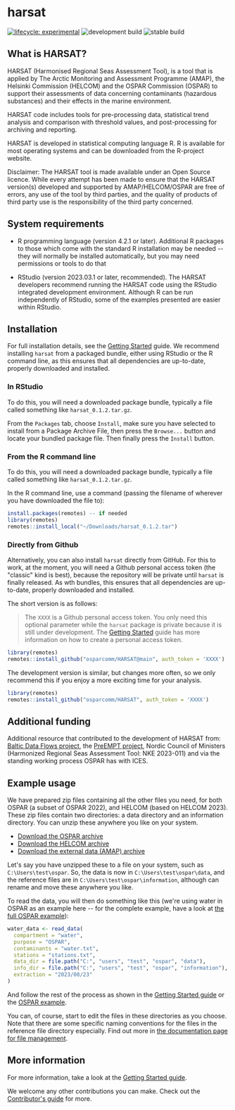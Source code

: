 
# harsat

<!-- badges: start -->
[![lifecycle: experimental](https://img.shields.io/badge/lifecycle-experimental-orange.svg)](https://lifecycle.r-lib.org/articles/stages.html#experimental) ![development build](https://github.com/osparcomm/harsat/actions/workflows/build.yml/badge.svg?branch=develop) ![stable build](https://github.com/osparcomm/harsat/actions/workflows/build.yml/badge.svg?branch=main)
<!-- badges: end -->

## What is HARSAT?

HARSAT (Harmonised Regional Seas Assessment Tool), is a tool that is applied 
by The Arctic Monitoring and Assessment Programme (AMAP), the Helsinki 
Commission (HELCOM) and the OSPAR Commission (OSPAR) to support their 
assessments of data concerning contaminants (hazardous substances) and 
their effects in the marine environment. 

HARSAT code includes tools for pre-processing data, statistical trend 
analysis and comparison with threshold values, and post-processing for 
archiving and reporting.

HARSAT is developed in statistical computing language R. R is available 
for most operating systems and can be downloaded from the R-project website. 

Disclaimer: The HARSAT tool is made available under an Open Source licence. 
While every attempt has been made to ensure that the HARSAT version(s) 
developed and supported by AMAP/HELCOM/OSPAR are free of errors, any use 
of the tool by third parties, and the quality of products of third party 
use is the responsibility of the third party concerned.

## System requirements

-	R programming language (version 4.2.1 or later). Additional R packages 
to those which come with the standard R installation may be 
needed -- they will normally be installed automatically, but you may need 
permissions or tools to do that

- RStudio (version 2023.03.1 or later, recommended). The HARSAT developers recommend 
running the HARSAT code using the RStudio integrated development 
environment. Although R can be run independently of RStudio, some of the 
examples presented are easier within RStudio. 

## Installation

For full installation details, see the [Getting Started](https://osparcomm.github.io/HARSAT/articles/harsat.html) guide.
We recommend installing `harsat` from a packaged bundle, either using RStudio or the R command line, 
as this ensures that all dependencies are up-to-date, properly downloaded and installed.

### In RStudio

To do this, you will need a downloaded package bundle, typically a file 
called something like `harsat_0.1.2.tar.gz`.

From the `Packages` tab, choose `Install`, make sure you have selected
to install from a Package Archive File, then press the `Browse...` button
and locate your bundled package file. Then finally press the `Install` 
button.

### From the R command line

To do this, you will need a downloaded package bundle, typically a file 
called something like `harsat_0.1.2.tar.gz`.

In the R command line, use a command (passing the filename of wherever 
you have downloaded the file to):

```r
install.packages(remotes) -- if needed
library(remotes)
remotes::install_local("~/Downloads/harsat_0.1.2.tar")
```
### Directly from Github

Alternatively, you can also install `harsat` directly from GitHub. For this to work, at the moment, you will
need a Github personal access token (the "classic" kind is best), because the repository will be private until
`harsat` is finally released. As wth bundles, this ensures that all dependencies are up-to-date, properly 
downloaded and installed.

The short version is as follows:

> The `XXXX` is a Github personal access token. You only need this optional parameter while
> the `harsat` package is private because it is still under development. 
> The [Getting Started](https://osparcomm.github.io/HARSAT/articles/harsat.html) guide
> has more information on how to create a personal access token. 

``` r
library(remotes)
remotes::install_github("osparcomm/HARSAT@main", auth_token = 'XXXX')
```

The development version is similar, but changes more often, so we only recommend this if you
enjoy a more exciting time for your analysis.

``` r
library(remotes)
remotes::install_github("osparcomm/HARSAT", auth_token = 'XXXX')
```

## Additional funding

Additional resource that contributed to the development of HARSAT from: 
[Baltic Data Flows project](https://balticdataflows.helcom.fi/),
the [PreEMPT project](https://helcom.fi/helcom-at-work/projects/pre-empting-pollution-by-screening-for-possible-risks-preempt/),
Nordic Council of Ministers (Harmonized Regional Seas Assessment Tool: NKE 2023-011) 
and via the standing working process OSPAR has with ICES.

## Example usage

We have prepared zip files containing all the other files you need, for both
OSPAR (a subset of OSPAR 2022), and HELCOM (based on HELCOM 2023). These zip files
contain two directories: a data directory and an information directory. You can
unzip these anywhere you like on your system.

* <a href="https://osparcomm.github.io/HARSAT/ospar.zip" download>Download the OSPAR archive</a>
* <a href="https://osparcomm.github.io/HARSAT/helcom.zip" download>Download the HELCOM archive</a>
* <a href="https://osparcomm.github.io/HARSAT/external.zip" download>Download the external data (AMAP) archive</a>

Let's say you have unzipped these to a file on your system, such as `C:\Users\test\ospar`. So, 
the data is now in `C:\Users\test\ospar\data`, and the reference files are in `C:\Users\test\ospar\information`,
although can rename and move these anywhere you like. 

To read the data, you will then do something like this (we're using water in OSPAR as an example here -- 
for the complete example, have a look at [the full OSPAR example](https://osparcomm.github.io/HARSAT/articles/example_OSPAR.html)):

```r
water_data <- read_data(
  compartment = "water", 
  purpose = "OSPAR",                               
  contaminants = "water.txt", 
  stations = "stations.txt", 
  data_dir = file.path("C:", "users", "test", "ospar", "data"),         ## i.e., C:\Users\test\ospar\data
  info_dir = file.path("C:", "users", "test", "ospar", "information"),  ## i.e., C:\Users\test\ospar\information
  extraction = "2023/08/23"
)
```

And follow the rest of the process as shown in the [Getting Started guide](https://osparcomm.github.io/HARSAT/articles/harsat.html) or the
[OSPAR example](https://osparcomm.github.io/HARSAT/articles/example_OSPAR.html).

You can, of course, start to edit the files in these directories as you choose. Note that there are
some specific naming conventions for the files in the reference file directory especially. 
Find out more in [the documentation page for file management](https://osparcomm.github.io/HARSAT/articles/file-management.html).

## More information

For more information, take a look at the [Getting Started guide](https://osparcomm.github.io/HARSAT/articles/harsat.html).

We welcome any other contributions you can make. Check out the [Contributor's guide](https://osparcomm.github.io/HARSAT/CONTRIBUTING.html) for more.
